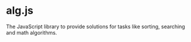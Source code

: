 # alg.js
The JavaScript library to provide solutions for tasks like sorting, searching and math algorithms.

#
